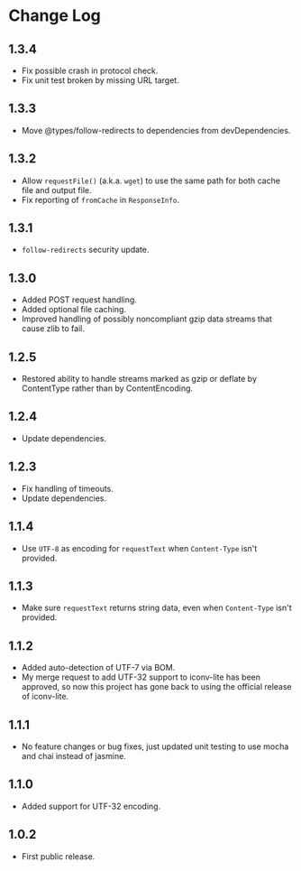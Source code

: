 # Change Log

## 1.3.4

* Fix possible crash in protocol check.
* Fix unit test broken by missing URL target.

## 1.3.3

* Move @types/follow-redirects to dependencies from devDependencies.

## 1.3.2

* Allow `requestFile()` (a.k.a. `wget`) to use the same path for both cache file and output file.
* Fix reporting of `fromCache` in `ResponseInfo`.

## 1.3.1

* `follow-redirects` security update.

## 1.3.0

* Added POST request handling.
* Added optional file caching.
* Improved handling of possibly noncompliant gzip data streams that cause zlib to fail.

## 1.2.5

* Restored ability to handle streams marked as gzip or deflate by ContentType rather than by ContentEncoding.

## 1.2.4

* Update dependencies.

## 1.2.3

* Fix handling of timeouts.
* Update dependencies.

## 1.1.4

* Use `UTF-8` as encoding for `requestText` when `Content-Type` isn't provided.

## 1.1.3

* Make sure `requestText` returns string data, even when `Content-Type` isn't provided.

## 1.1.2

* Added auto-detection of UTF-7 via BOM.
* My merge request to add UTF-32 support to iconv-lite has been approved, so now this project has gone back to using the official release of iconv-lite.

## 1.1.1

* No feature changes or bug fixes, just updated unit testing to use mocha and chai instead of jasmine.

## 1.1.0

* Added support for UTF-32 encoding.

## 1.0.2

* First public release.
